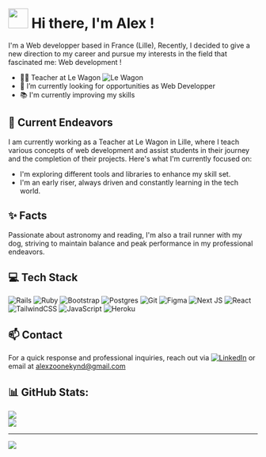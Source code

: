 ### <h1><img src="https://emojis.slackmojis.com/emojis/images/1660415347/60611/waving-hand.gif?1660415347" style="width:40px;height:40px"/> Hi there, I'm Alex !</h1>


I'm a Web developper based in France (Lille), Recently, I decided to give a new direction to my career and pursue my interests in the field that fascinated me: Web development !

- 🧑‍🏫 Teacher at Le Wagon ![Le Wagon](https://img.shields.io/badge/cdn.brandfetch.io/iduHcppxLh/theme/dark/logo.svg?k=bfHSJFAPEG?style=for-the-badge&logo=Le-Wagon&logoColor=white) 
- 🔭 I’m currently looking for opportunities as Web Developper
- 📚 I'm currently improving my skills

## 🔭 Current Endeavors

I am currently working as a Teacher at Le Wagon in Lille, where I teach various concepts of web development and assist students in their journey and the completion of their projects. Here's what I'm currently focused on: 

- I'm exploring different tools and libraries to enhance my skill set.
- I'm an early riser, always driven and constantly learning in the tech world.

## ✨ Facts

Passionate about astronomy and reading, I'm also a trail runner with my dog, striving to maintain balance and peak performance in my professional endeavors.

## 💻 Tech Stack 

![Rails](https://img.shields.io/badge/rails-%23CC0000.svg?style=for-the-badge&logo=ruby-on-rails&logoColor=white) ![Ruby](https://img.shields.io/badge/ruby-%23CC342D.svg?style=for-the-badge&logo=ruby&logoColor=white) ![Bootstrap](https://img.shields.io/badge/bootstrap-%238511FA.svg?style=for-the-badge&logo=bootstrap&logoColor=white) ![Postgres](https://img.shields.io/badge/postgres-%23316192.svg?style=for-the-badge&logo=postgresql&logoColor=white) ![Git](https://img.shields.io/badge/git-%23F05033.svg?style=for-the-badge&logo=git&logoColor=white) ![Figma](https://img.shields.io/badge/figma-%23F24E1E.svg?style=for-the-badge&logo=figma&logoColor=white) ![Next JS](https://img.shields.io/badge/Next-black?style=for-the-badge&logo=next.js&logoColor=white)  ![React](https://img.shields.io/badge/react-%2320232a.svg?style=for-the-badge&logo=react&logoColor=%2361DAFB)  ![TailwindCSS](https://img.shields.io/badge/tailwindcss-%2338B2AC.svg?style=for-the-badge&logo=tailwind-css&logoColor=white) ![JavaScript](https://img.shields.io/badge/javascript-%23323330.svg?style=for-the-badge&logo=javascript&logoColor=%23F7DF1E) ![Heroku](https://img.shields.io/badge/heroku-%23430098.svg?style=for-the-badge&logo=heroku&logoColor=white)

<!-- - ```Ruby / Ruby on Rails```
- ```React.JS```
- ```Next.JS```
- ```Tailwind```
- ```JS```
- ```BootStrap```
- ```PostgreSQL```
- ```Git```
- ```Figma``` -->

## 📫 Contact  
For a quick response and professional inquiries, reach out via [![LinkedIn](https://img.shields.io/badge/LinkedIn-%230077B5.svg?logo=linkedin&logoColor=white)](https://linkedin.com/in/https://www.linkedin.com/in/alexzoonekynd/) or email at alexzoonekynd@gmail.com

## 📊 GitHub Stats:

![](https://github-readme-streak-stats.herokuapp.com/?user=Alexskq&theme=shadow_blue&hide_border=true)<br/>
![](https://github-readme-stats.vercel.app/api/top-langs/?username=Alexskq&theme=shadow_blue&hide_border=true&include_all_commits=true&count_private=true&layout=compact)

---
[![](https://visitcount.itsvg.in/api?id=Alexskq&icon=10&color=1)](https://visitcount.itsvg.in)




